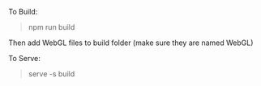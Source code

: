 To Build:

> npm run build

Then add WebGL files to build folder (make sure they are named WebGL)

To Serve:

> serve -s build